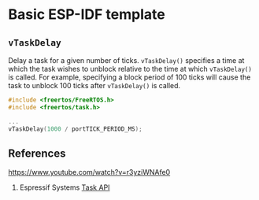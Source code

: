 ﻿# Basic ESP-IDF template

## `vTaskDelay`

Delay a task for a given number of ticks. `vTaskDelay()` specifies a time at which the task wishes to unblock relative to the time at which `vTaskDelay()` is called. For example, specifying a block period of 100 ticks will cause the task to unblock 100 ticks after `vTaskDelay()` is called.

```c
#include <freertos/FreeRTOS.h>
#include <freertos/task.h>

...
vTaskDelay(1000 / portTICK_PERIOD_MS);
```

## References

https://www.youtube.com/watch?v=r3yziWNAfe0

1. Espressif Systems [Task API](https://docs.espressif.com/projects/esp-idf/en/latest/esp32/api-reference/system/freertos.html#task-api)
